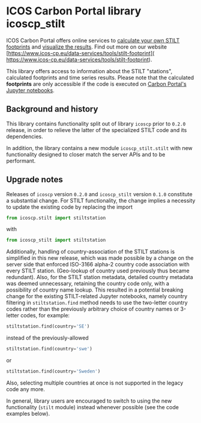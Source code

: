 # ICOS Carbon Portal library icoscp_stilt
ICOS Carbon Portal offers online services to [calculate your own STILT
footprints](https://stilt.icos-cp.eu/worker/) and [visualize the results](
https://stilt.icos-cp.eu/viewer/). Find out more on our website
[https://www.icos-cp.eu/data-services/tools/stilt-footprint](
https://www.icos-cp.eu/data-services/tools/stilt-footprint).

This library offers access to information about the STILT "stations",
calculated footprints and time series results. Please note that the
calculated **footprints** are only accessible if the code is executed on
[Carbon Portal's Jupyter notebooks](
https://icos-carbon-portal.github.io/jupyter/).

## Background and history
This library contains functionality split out of library `icoscp` prior to
`0.2.0` release, in order to relieve the latter of the specialized STILT code
and its dependencies.

In addition, the library contains a new module `icoscp_stilt.stilt` with new
functionality designed to closer match the server APIs and to be performant.

## Upgrade notes
Releases of `icoscp` version `0.2.0` and `icoscp_stilt` version `0.1.0`
constitute a substantial change. For STILT functionality, the change implies
a necessity to update the existing code by replacing the import
```Python
from icoscp.stilt import stiltstation
```
with
```Python
from icoscp_stilt import stiltstation
```

Additionally, handling of country-association of the STILT stations is
simplified in this new release, which was made possible by a
change on the server side that enforced ISO-3166 alpha-2 country code
association with every STILT station. (Geo-lookup of country used previously
thus became redundant). Also, for the STILT station metadata, detailed
country metadata was deemed unnecessary, retaining the country code only,
with a possibility of country name lookup. This resulted in a potential
breaking change for the existing STILT-related Jupyter notebooks, namely
country filtering in `stiltstation.find` method needs to use the two-letter
country codes rather than the previously arbitrary choice of country names or
3-letter codes, for example:

```Python
stiltstation.find(country='SE')
```
instead of the previously-allowed
```Python
stiltstation.find(country='swe')
```
or
```Python
stiltstation.find(country='Sweden')
```

Also, selecting multiple countries at once is not supported in the legacy code
any more.

In general, library users are encouraged to switch to using the new
functionality (`stilt` module) instead whenever possible (see the code
examples below).

